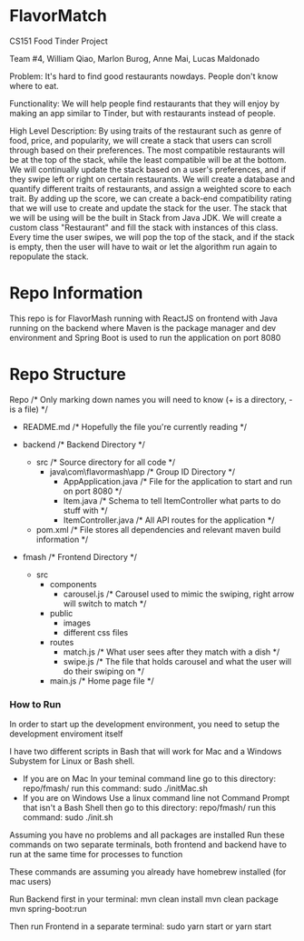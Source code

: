 # FlavorMatch
CS151 Food Tinder Project

Team #4, William Qiao, Marlon Burog, Anne Mai, Lucas Maldonado

Problem: It's hard to find good restaurants nowdays. People don't know where to eat.

Functionality: We will help people find restaurants that they will enjoy by making an app similar to Tinder, but with restaurants instead of people. 

High Level Description: By using traits of the restaurant such as genre of food, price, and popularity, we will create a stack that users can scroll through based on their preferences. The most compatible restaurants will be at the top of the stack, while the least compatible will be at the bottom. We will continually update the stack based on a user's preferences, and if they swipe left or right on certain restaurants. We will create a database and quantify different traits of restaurants, and assign a weighted score to each trait. By adding up the score, we can create a back-end compatibility rating that we will use to create and update the stack for the user. The stack that we will be using will be the built in Stack from Java JDK. We will create a custom class "Restaurant" and fill the stack with instances of this class. Every time the user swipes, we will pop the top of the stack, and if the stack is empty, then the user will have to wait or let the algorithm run again to repopulate the stack.

# Repo Information

This repo is for FlavorMash running with ReactJS on 
frontend with Java running on the backend where
Maven is the package manager and dev environment
and Spring Boot is used to run the application
on port 8080

# Repo Structure
Repo /* Only marking down names you will need to know (+ is a directory, - is a file) */
 
 - README.md /* Hopefully the file you're currently reading */
 + backend /* Backend Directory */
    + src /* Source directory for all code */
        + java\com\flavormash\app /* Group ID Directory */
            - AppApplication.java /* File for the application to start and run on port 8080 */
            - Item.java /* Schema to tell ItemController what parts to do stuff with */
            - ItemController.java /* All API routes for the application */
    - pom.xml /* File stores all dependencies and relevant maven build information */

 + fmash /* Frontend Directory */
    + src
        + components
            - carousel.js /* Carousel used to mimic the swiping, right arrow will switch to match */
        + public
            + images
            - different css files
        + routes
            - match.js /* What user sees after they match with a dish */ 
            - swipe.js /* The file that holds carousel and what the user will do their swiping on */
        - main.js /* Home page file */

### How to Run 
In order to start up the development environment, you need to setup the development enviroment itself

I have two different scripts in Bash that will work for Mac and a Windows Subystem for Linux or Bash shell.

- If you are on Mac
    In your teminal command line go to this directory: repo/fmash/
    run this command: sudo ./initMac.sh
- If you are on Windows
    Use a linux command line not Command Prompt that isn't a Bash Shell
    then go to this directory: repo/fmash/
    run this command: sudo ./init.sh

Assuming you have no problems and all packages are installed
Run these commands on two separate terminals, both frontend and backend have to run at the same time for processes to function

These commands are assuming you already have homebrew installed (for mac users)

Run Backend first
in your terminal:
mvn clean install
mvn clean package
mvn spring-boot:run

Then run Frontend
in a separate terminal:
sudo yarn start or yarn start
